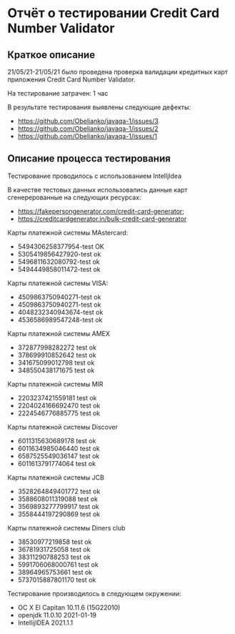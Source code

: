 # **Отчёт о тестировании Credit Card Number Validator**

## **Краткое описание**

21/05/21-21/05/21  было проведена проверка валидации кредитных карт приложения Credit Card Number Validator.

На тестирование затрачен: 1 час

В результате тестирования выявлены следующие дефекты:

- https://github.com/Obelianko/javaqa-1/issues/3
- https://github.com/Obelianko/javaqa-1/issues/2
- https://github.com/Obelianko/javaqa-1/issues/1

## **Описание процесса тестирования**

Тестирование проводилось с использованием IntelljIdea

В качестве тестовых данных использовались данные карт сгенерерованные на следующих ресурсах:

- https://fakepersongenerator.com/credit-card-generator;
- https://creditcardgenerator.in/bulk-credit-card-generator

Карты платежной системы MAstercard:

- 5494306258377954-test OK
- 5305419856427920-test ok
- 5496811632080792-test ok
- 5494449858011472-test ok

Карты платежной системы VISA:

- 4509863750940271-test ok
- 4509863750940271-test ok
- 4048232340943674-test ok
- 4536586989547248-test ok

Карты платежной системы AMEX

- 372877998282272 test ok
- 378699910852642 test ok
- 341675099012798 test ok
- 348550438171675 test ok

Карты платежной системы MIR

- 2203237421559181 test ok
- 2204024166692470 test ok
- 2224546776885775 test ok

Карты платежной системы Discover

- 6011315630689178 test ok
- 6011634985046440 test ok
- 6587525549036147 test ok
- 6011613791774064 test ok

Карты платежной системы JCB

- 3528264849401772 test ok
- 3588608011319088 test ok
- 3569893277799917 test ok
- 3558444197290869 test ok

Карты платежной системы Diners club

- 38530977219858 test ok
- 36781931725058 test ok
- 38311290788253 test ok
- 5991706068000761 test ok
- 38964965753661 test ok 
- 5737015887801170 test ok

Тестирование производилось в следующем окружении:

- OC X El Capitan 10.11.6 (15G22010)
- openjdk 11.0.10 2021-01-19
- IntellijIDEA 2021.1.1

